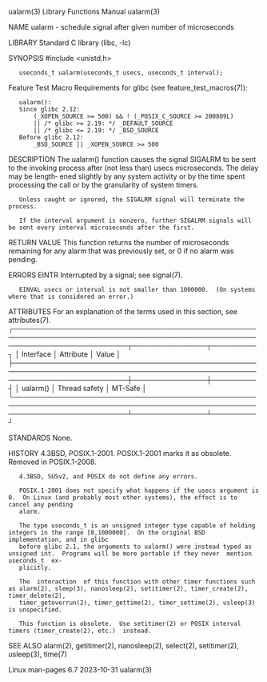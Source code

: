 ualarm(3)							   Library Functions Manual							     ualarm(3)

NAME
       ualarm - schedule signal after given number of microseconds

LIBRARY
       Standard C library (libc, -lc)

SYNOPSIS
       #include <unistd.h>

       useconds_t ualarm(useconds_t usecs, useconds_t interval);

   Feature Test Macro Requirements for glibc (see feature_test_macros(7)):

       ualarm():
	   Since glibc 2.12:
	       (_XOPEN_SOURCE >= 500) && ! (_POSIX_C_SOURCE >= 200809L)
		   || /* glibc >= 2.19: */ _DEFAULT_SOURCE
		   || /* glibc <= 2.19: */ _BSD_SOURCE
	   Before glibc 2.12:
	       _BSD_SOURCE || _XOPEN_SOURCE >= 500

DESCRIPTION
       The  ualarm() function causes the signal SIGALRM to be sent to the invoking process after (not less than) usecs microseconds.  The delay may be length‐
       ened slightly by any system activity or by the time spent processing the call or by the granularity of system timers.

       Unless caught or ignored, the SIGALRM signal will terminate the process.

       If the interval argument is nonzero, further SIGALRM signals will be sent every interval microseconds after the first.

RETURN VALUE
       This function returns the number of microseconds remaining for any alarm that was previously set, or 0 if no alarm was pending.

ERRORS
       EINTR  Interrupted by a signal; see signal(7).

       EINVAL usecs or interval is not smaller than 1000000.  (On systems where that is considered an error.)

ATTRIBUTES
       For an explanation of the terms used in this section, see attributes(7).
       ┌───────────────────────────────────────────────────────────────────────────────────────────────────────────────────────────┬───────────────┬─────────┐
       │ Interface														   │ Attribute	   │ Value   │
       ├───────────────────────────────────────────────────────────────────────────────────────────────────────────────────────────┼───────────────┼─────────┤
       │ ualarm()														   │ Thread safety │ MT-Safe │
       └───────────────────────────────────────────────────────────────────────────────────────────────────────────────────────────┴───────────────┴─────────┘

STANDARDS
       None.

HISTORY
       4.3BSD, POSIX.1-2001.  POSIX.1-2001 marks it as obsolete.  Removed in POSIX.1-2008.

       4.3BSD, SUSv2, and POSIX do not define any errors.

       POSIX.1-2001 does not specify what happens if the usecs argument is 0.  On Linux (and probably most other systems), the effect is to cancel any pending
       alarm.

       The type useconds_t is an unsigned integer type capable of holding integers in the range [0,1000000].  On the original BSD implementation, and in glibc
       before glibc 2.1, the arguments to ualarm() were instead typed as unsigned int.	Programs will be more portable if they never  mention  useconds_t  ex‐
       plicitly.

       The  interaction	 of this function with other timer functions such as alarm(2), sleep(3), nanosleep(2), setitimer(2), timer_create(2), timer_delete(2),
       timer_getoverrun(2), timer_gettime(2), timer_settime(2), usleep(3) is unspecified.

       This function is obsolete.  Use setitimer(2) or POSIX interval timers (timer_create(2), etc.)  instead.

SEE ALSO
       alarm(2), getitimer(2), nanosleep(2), select(2), setitimer(2), usleep(3), time(7)

Linux man-pages 6.7							  2023-10-31								     ualarm(3)
